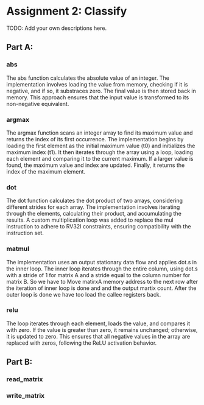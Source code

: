 # Assignment 2: Classify

TODO: Add your own descriptions here.
## Part A:
### abs
The abs function calculates the absolute value of an integer. The implementation involves loading the value from memory, checking if it is negative, and if so, it substraces zero. The final value is then stored back in memory. This approach ensures that the input value is transformed to its non-negative equivalent.
### argmax
The argmax function scans an integer array to find its maximum value and returns the index of its first occurrence. The implementation begins by loading the first element as the initial maximum value (t0) and initializes the maximum index (t1). It then iterates through the array using a loop, loading each element and comparing it to the current maximum. If a larger value is found, the maximum value and index are updated. Finally, it returns the index of the maximum element.
### dot
The dot function calculates the dot product of two arrays, considering different strides for each array. The implementation involves iterating through the elements, calculating their product, and accumulating the results. A custom multiplication loop was added to replace the mul instruction to adhere to RV32I constraints, ensuring compatibility with the instruction set.
### matmul
The implementation uses an output stationary data flow and applies dot.s in the inner loop. The inner loop iterates through the entire column, using dot.s with a stride of 1 for matrix A and a stride equal to the column number for matrix B. So we have to Move matirxA memory address to the next row after the iteration of inner loop is done and and the output martix count. After the outer loop is done we have too load the callee registers back.
### relu
The loop iterates through each element, loads the value, and compares it with zero. If the value is greater than zero, it remains unchanged; otherwise, it is updated to zero. This ensures that all negative values in the array are replaced with zeros, following the ReLU activation behavior.

## Part B:
### read_matrix

### write_matrix
